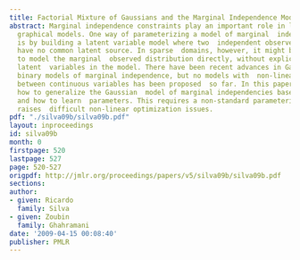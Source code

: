 ```yaml
---
title: Factorial Mixture of Gaussians and the Marginal Independence Model
abstract: Marginal independence constraints play an important role in learning  with
  graphical models. One way of parameterizing a model of marginal  independencies
  is by building a latent variable model where two  independent observed variables
  have no common latent source. In sparse  domains, however, it might be advantageous
  to model the marginal  observed distribution directly, without explicitly including
  latent  variables in the model. There have been recent advances in Gaussian  and
  binary models of marginal independence, but no models with  non-linear dependencies
  between continuous variables has been proposed  so far. In this paper, we describe
  how to generalize the Gaussian  model of marginal independencies based on mixtures,
  and how to learn  parameters. This requires a non-standard parameterization and
  raises  difficult non-linear optimization issues.
pdf: "./silva09b/silva09b.pdf"
layout: inproceedings
id: silva09b
month: 0
firstpage: 520
lastpage: 527
page: 520-527
origpdf: http://jmlr.org/proceedings/papers/v5/silva09b/silva09b.pdf
sections: 
author:
- given: Ricardo
  family: Silva
- given: Zoubin
  family: Ghahramani
date: '2009-04-15 00:08:40'
publisher: PMLR
---
```

